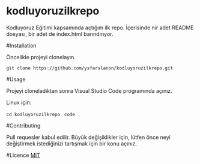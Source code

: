 # kodluyoruzilkrepo
Kodluyoruz Eğitimi kapsamında açtığım ilk repo. İçerisinde nir adet README dosyası, bir adet de index.html barındırıyor.

#Installation

Öncelikle projeyi clonelayın.

```git clone https://github.com/ysfarslanon/kodluyoruzilkrepo.git```

#Usage

Projeyi cloneladıktan sonra Visual Studio Code programında açınız.

Linux için:

```cd kodluyoruzilkrepo ```
```code .```

#Contributing

Pull requesler kabul edilir. Büyük değişiklikler için, lütfen önce neyi değiştirmek istediğinizi tartışmak için bir konu açınız.

#Licence
[MIT](https://choosealicense.com/licenses/mit/)